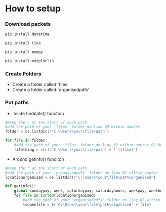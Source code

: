 # How to setup
### Download packets
```ruby
pip install datetime
```
```ruby
pip install tika
```
```ruby
pip install numpy
```
```ruby
pip install matplotlib
```
### Create Folders
- Create a folder called 'files'
- Create a folder called 'organisedpdfs'

### Put paths
- Inside finddate() function
```python
#Keep the r at the start of each path
#add the path of your 'files' folder on line 29 within qoutes
folder = os.listdir(r'C:\Users\your\file\path')

for file in folder:
    #add the path of your 'files' folder on line 32 within qoutes DO NOT REPLACE AFTER THE + 
    filething = str(r'C:\Users\your\file\path' + f'\{file}')
```

- Around getinfo() funciton
```python
#Keep the r at the start of each path
#add the path of your 'organisedpdfs' folder on line 83 within qoutes
locationorganised = os.listdir(r'C:\Users\your\file\path\organised')

def getinfo():
    global sundaypay, week, saturdaypay, saturdayhours, weekpay, weekhours, holidayhours, holidaypay, totalpay, totalhours
    for file in sorted(locationorganised)
        #add the path of your 'organisedpdfs' folder on line 87 within qoutes AGAIN please keep the r
        toopenfile = (r'C:\Users\your\file\path\organised' + file)
```
